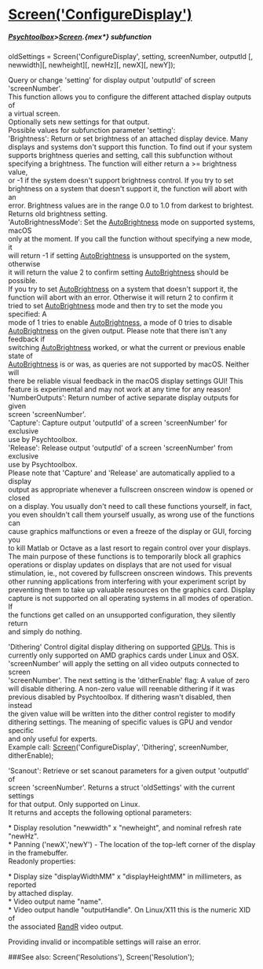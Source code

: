 # [Screen('ConfigureDisplay')](Screen-ConfigureDisplay) 
##### [Psychtoolbox](Psychtoolbox)>[Screen](Screen).{mex*} subfunction

oldSettings = Screen('ConfigureDisplay', setting, screenNumber, outputId [, newwidth][, newheight][, newHz][, newX][, newY]);

Query or change 'setting' for display output 'outputId' of screen  
'screenNumber'.  
This function allows you to configure the different attached display outputs of  
a virtual screen.  
Optionally sets new settings for that output.  
Possible values for subfunction parameter 'setting':  
'Brightness': Return or set brightness of an attached display device. Many  
displays and systems don't support this function.  To find out if your system  
supports brightness queries and setting, call this subfunction without  
specifying a brightness.  The function will either return a \>= brightness value,  
or -1 if the system doesn't support brightness control.  If you try to set  
brightness on a system that doesn't support it, the function will abort with an  
error.  Brightness values are in the range 0.0 to 1.0 from darkest to brightest.  
Returns old brightness setting.  
'AutoBrightnessMode': Set the [AutoBrightness](AutoBrightness) mode on supported systems, macOS  
only at the moment. If you call the function without specifying a new mode, it  
will return -1 if setting [AutoBrightness](AutoBrightness) is unsupported on the system, otherwise  
it will return the value 2 to confirm setting [AutoBrightness](AutoBrightness) should be possible.  
If you try to set [AutoBrightness](AutoBrightness) on a system that doesn't support it, the  
function will abort with an error. Otherwise it will return 2 to confirm it  
tried to set [AutoBrightness](AutoBrightness) mode and then try to set the mode you specified: A  
mode of 1 tries to enable [AutoBrightness](AutoBrightness), a mode of 0 tries to disable  
[AutoBrightness](AutoBrightness) on the given output. Please note that there isn't any feedback if  
switching [AutoBrightness](AutoBrightness) worked, or what the current or previous enable state of  
[AutoBrightness](AutoBrightness) is or was, as queries are not supported by macOS. Neither will  
there be reliable visual feedback in the macOS display settings GUI! This  
feature is experimental and may not work at any time for any reason!  
'NumberOutputs': Return number of active separate display outputs for given  
screen 'screenNumber'.  
'Capture': Capture output 'outputId' of a screen 'screenNumber' for exclusive  
use by Psychtoolbox.  
'Release': Release output 'outputId' of a screen 'screenNumber' from exclusive  
use by Psychtoolbox.  
Please note that 'Capture' and 'Release' are automatically applied to a display  
output as appropriate whenever a fullscreen onscreen window is opened or closed  
on a display. You usually don't need to call these functions yourself, in fact,  
you even shouldn't call them yourself usually, as wrong use of the functions can  
cause graphics malfunctions or even a freeze of the display or GUI, forcing you  
to kill Matlab or Octave as a last resort to regain control over your displays.  
The main purpose of these functions is to temporarily block all graphics  
operations or display updates on displays that are not used for visual  
stimulation, ie., not covered by fullscreen onscreen windows. This prevents  
other running applications from interfering with your experiment script by  
preventing them to take up valuable resources on the graphics card. Display  
capture is not supported on all operating systems in all modes of operation. If  
the functions get called on an unsupported configuration, they silently return  
and simply do nothing.  
  
'Dithering' Control digital display dithering on supported [GPUs](GPUs). This is  
currently only supported on AMD graphics cards under Linux and OSX.  
'screenNumber' will apply the setting on all video outputs connected to screen  
'screenNumber'. The next setting is the 'ditherEnable' flag: A value of zero  
will disable dithering. A non-zero value will reenable dithering if it was  
previous disabled by Psychtoolbox. If dithering wasn't disabled, then instead  
the given value will be written into the dither control register to modify  
dithering settings. The meaning of specific values is GPU and vendor specific  
and only useful for experts.  
Example call: [Screen](Screen)('ConfigureDisplay', 'Dithering', screenNumber,  
ditherEnable);   
  
'Scanout': Retrieve or set scanout parameters for a given output 'outputId' of  
screen 'screenNumber'. Returns a struct 'oldSettings' with the current settings  
for that output. Only supported on Linux.  
It returns and accepts the following optional parameters:  
  
\* Display resolution "newwidth" x "newheight", and nominal refresh rate "newHz".  
\* Panning ('newX','newY') - The location of the top-left corner of the display  
in the framebuffer.  
Readonly properties:  
  
\* Display size "displayWidthMM" x "displayHeightMM" in millimeters, as reported  
by attached display.  
\* Video output name "name".  
\* Video output handle "outputHandle". On Linux/X11 this is the numeric XID of  
the associated [RandR](RandR) video output.  
  
Providing invalid or incompatible settings will raise an error.  
  


###See also:
Screen('Resolutions'), Screen('Resolution');
